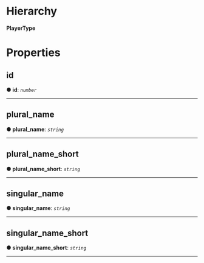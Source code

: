 

# Hierarchy

**PlayerType**

# Properties

<a id="id"></a>

##  id

**●  id**:  *`number`* 

___

<a id="plural_name"></a>

##  plural_name

**●  plural_name**:  *`string`* 

___

<a id="plural_name_short"></a>

##  plural_name_short

**●  plural_name_short**:  *`string`* 

___

<a id="singular_name"></a>

##  singular_name

**●  singular_name**:  *`string`* 

___

<a id="singular_name_short"></a>

##  singular_name_short

**●  singular_name_short**:  *`string`* 

___

